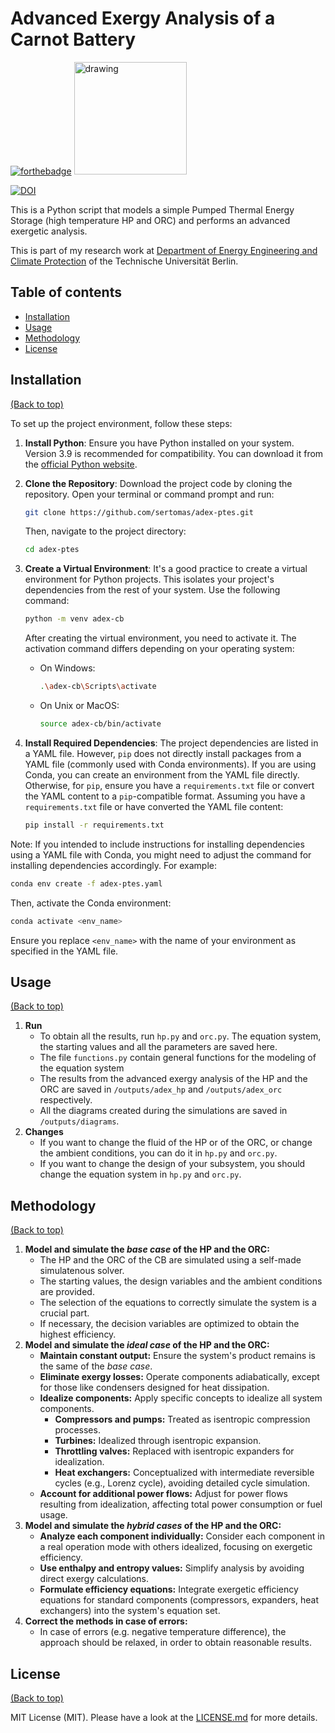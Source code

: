 # Advanced Exergy Analysis of a Carnot Battery

[![forthebadge](http://forthebadge.com/images/badges/made-with-python.svg)](https://www.python.org/)
[<img src="https://raw.githubusercontent.com/oemof/tespy/9915f013c40fe418947a6e4c1fd0cd0eba45893c/docs/api/_images/logo_tespy_big.svg" alt="drawing" width="180"/>](https://github.com/oemof/tespy)

[![DOI](https://zenodo.org/badge/611892017.svg)](https://zenodo.org/doi/10.5281/zenodo.11282826)

This is a Python script that models a simple Pumped Thermal Energy Storage (high temperature HP and ORC) and performs an advanced exergetic analysis. 

This is part of my research work at [Department of Energy Engineering and Climate Protection](https://www.tu.berlin/en/energietechnik) of the Technische Universität Berlin.

## Table of contents

  - [Installation](#installation)
  - [Usage](#usage)
  - [Methodology](#Methodology)
  - [License](#license)

## Installation

[(Back to top)](#table-of-contents)

To set up the project environment, follow these steps:

1. **Install Python**: Ensure you have Python installed on your system. Version 3.9 is recommended for compatibility. You can download it from the [official Python website](https://www.python.org/downloads/).

2. **Clone the Repository**: Download the project code by cloning the repository. Open your terminal or command prompt and run:
   ```bash
   git clone https://github.com/sertomas/adex-ptes.git
   ```
   Then, navigate to the project directory:
   ```bash
   cd adex-ptes
   ```

3. **Create a Virtual Environment**: It's a good practice to create a virtual environment for Python projects. This isolates your project's dependencies from the rest of your system. Use the following command:
   ```bash
   python -m venv adex-cb
   ```
   After creating the virtual environment, you need to activate it. The activation command differs depending on your operating system:
   - On Windows:
     ```bash
     .\adex-cb\Scripts\activate
     ```
   - On Unix or MacOS:
     ```bash
     source adex-cb/bin/activate
     ```

4. **Install Required Dependencies**: The project dependencies are listed in a YAML file. However, `pip` does not directly install packages from a YAML file (commonly used with Conda environments). If you are using Conda, you can create an environment from the YAML file directly. Otherwise, for `pip`, ensure you have a `requirements.txt` file or convert the YAML content to a `pip`-compatible format. Assuming you have a `requirements.txt` file or have converted the YAML file content:
   ```bash
   pip install -r requirements.txt
   ```

Note: If you intended to include instructions for installing dependencies using a YAML file with Conda, you might need to adjust the command for installing dependencies accordingly. For example:
```bash
conda env create -f adex-ptes.yaml
```
Then, activate the Conda environment:
```bash
conda activate <env_name>
```
Ensure you replace `<env_name>` with the name of your environment as specified in the YAML file.

## Usage

[(Back to top)](#table-of-contents)

1. **Run**
   - To obtain all the results, run `hp.py` and `orc.py`. The equation system, the starting values and all the parameters are saved here. 
   - The file `functions.py` contain general functions for the modeling of the equation system
   - The results from the advanced exergy analysis of the HP and the ORC are saved in `/outputs/adex_hp` and `/outputs/adex_orc` respectively. 
   - All the diagrams created during the simulations are saved in `/outputs/diagrams`.
2. **Changes** 
   - If you want to change the fluid of the HP or of the ORC, or change the ambient conditions, you can do it in `hp.py` and `orc.py`. 
   - If you want to change the design of your subsystem, you should change the equation system in `hp.py` and `orc.py`.

## Methodology 

[(Back to top)](#table-of-contents)

1. **Model and simulate the *base case* of the HP and the ORC:**
    - The HP and the ORC of the CB are simulated using a self-made simulatenous solver.
    - The starting values, the design variables and the ambient conditions are provided. 
    - The selection of the equations to correctly simulate the system is a crucial part.
    - If necessary, the decision variables are optimized to obtain the highest efficiency.
2. **Model and simulate the *ideal case* of the HP and the ORC:**
   - **Maintain constant output:** Ensure the system's product remains is the same of the *base case*.
   - **Eliminate exergy losses:** Operate components adiabatically, except for those like condensers designed for heat dissipation.
   - **Idealize components:** Apply specific concepts to idealize all system components.
     - **Compressors and pumps:** Treated as isentropic compression processes.
     - **Turbines:** Idealized through isentropic expansion.
     - **Throttling valves:** Replaced with isentropic expanders for idealization.
     - **Heat exchangers:** Conceptualized with intermediate reversible cycles (e.g., Lorenz cycle), avoiding detailed cycle simulation.
   - **Account for additional power flows:** Adjust for power flows resulting from idealization, affecting total power consumption or fuel usage. 
3. **Model and simulate the *hybrid cases* of the HP and the ORC:**
   - **Analyze each component individually:** Consider each component in a real operation mode with others idealized, focusing on exergetic efficiency.
   - **Use enthalpy and entropy values:** Simplify analysis by avoiding direct exergy calculations.
   - **Formulate efficiency equations:** Integrate exergetic efficiency equations for standard components (compressors, expanders, heat exchangers) into the system's equation set.
4. **Correct the methods in case of errors:**
    - In case of errors (e.g. negative temperature difference), the approach should be relaxed, in order to obtain reasonable results.
## License

[(Back to top)](#table-of-contents)

MIT License (MIT). Please have a look at the [LICENSE.md](https://github.com/sertomas/adex-carnot-battery/blob/main/LICENSE.md) for more details.
